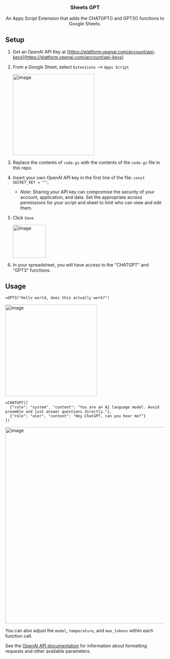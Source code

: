 <br />
<div align="center">

<h3 align="center">Sheets GPT</h3>

  <p align="center">
    An Apps Script Extension that adds the CHATGPT() and GPT3() functions to Google Sheets.
  </p>
</div>


## Setup

1. Get an OpenAI API Key at [https://platform.openai.com/account/api-keys](https://platform.openai.com/account/api-keys)
2. From a Google Sheet, select `Extensions` --> `Apps Script`

     <img width="257" alt="image" src="https://user-images.githubusercontent.com/9706111/234121880-14d6138d-5ebc-4c21-ab73-d0c66a920aa8.png">

3. Replace the contents of `code.gs` with the contents of the `code.gs` file in this repo.
4. Insert your own OpenAI API key in the first line of the file:  `const SECRET_KEY = "";`
     * *Note*: Sharing your API key can compromise the security of your account, application, and data.  Set the appropriate access permissions for your script and sheet to limit who can view and edit them.
5. Click `Save`.

     <img width="104" alt="image" src="https://user-images.githubusercontent.com/9706111/234636153-b2554dd4-5be3-4744-8441-8964cb8994eb.png">

6. In your spreadsheet, you will have access to the "CHATGPT" and "GPT3" functions.


## Usage

```
=GPT3("Hello world, does this actually work?")
```
<img width="290" alt="image" src="https://user-images.githubusercontent.com/9706111/234122572-36a2ecd3-2523-486d-8552-8009f90184c0.png">

```
=CHATGPT([
  {"role": "system", "content": "You are an AI language model. Avoid preamble and just answer questions directly."},
  {"role": "user", "content": "Hey ChatGPT, can you hear me?"}
])
```
<img width="621" alt="image" src="https://user-images.githubusercontent.com/9706111/234122872-5b280aba-1cb0-4ef9-9f0f-aef89fbe2760.png">


You can also adjust the `model`, `temperature`, and `max_tokens` within each function call.

See the [OpenAI API documentation](https://platform.openai.com/docs/api-reference/chat/create) for information about formatting requests and other available parameters.
